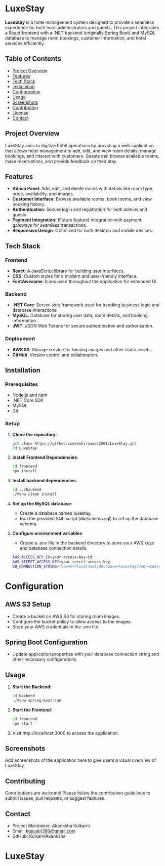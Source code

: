 # LuxeStay

**LuxeStay** is a hotel management system designed to provide a seamless experience for both hotel administrators and guests. This project integrates a React frontend with a .NET backend (originally Spring Boot) and MySQL database to manage room bookings, customer information, and hotel services efficiently.

## Table of Contents

- [Project Overview](#project-overview)
- [Features](#features)
- [Tech Stack](#tech-stack)
- [Installation](#installation)
- [Configuration](#configuration)
- [Usage](#usage)
- [Screenshots](#screenshots)
- [Contributing](#contributing)
- [License](#license)
- [Contact](#contact)

## Project Overview

LuxeStay aims to digitize hotel operations by providing a web application that allows hotel management to add, edit, and view room details, manage bookings, and interact with customers. Guests can browse available rooms, make reservations, and provide feedback on their stay.

## Features

- **Admin Panel**: Add, edit, and delete rooms with details like room type, price, availability, and images.
- **Customer Interface**: Browse available rooms, book rooms, and view booking history.
- **Authentication**: Secure login and registration for both admins and guests.
- **Payment Integration**: (Future feature) Integration with payment gateways for seamless transactions.
- **Responsive Design**: Optimized for both desktop and mobile devices.

## Tech Stack

### Frontend

- **React**: A JavaScript library for building user interfaces.
- **CSS**: Custom styles for a modern and user-friendly interface.
- **FontAwesome**: Icons used throughout the application for enhanced UI.

### Backend

- **.NET Core**: Server-side framework used for handling business logic and database interactions.
- **MySQL**: Database for storing user data, room details, and booking information.
- **JWT**: JSON Web Tokens for secure authentication and authorization.

### Deployment

- **AWS S3**: Storage service for hosting images and other static assets.
- **GitHub**: Version control and collaboration.

## Installation

### Prerequisites

- Node.js and npm
- .NET Core SDK
- MySQL
- Git

### Setup

1. **Clone the repository**:

   ```bash
   git clone https://github.com/mihirpawar2001/LuxeStay.git
   cd LuxeStay

   ```

2. **Install Frontend Dependencies**:

   ```bash
   cd frontend
   npm install

   ```

3. **Install backend dependencies**:

   ```bash
   cd ../backend
   ./mvnw clean install

   ```

4. **Set up the MySQL database**:

   - Create a database named luxestay.
   - Run the provided SQL script (db/schema.sql) to set up the database schema.

5. **Configure environment variables**:
   - Create a .env file in the backend directory to store your AWS keys and database connection details.
   ```bash
   AWS_ACCESS_KEY_ID=your-access-key-id
   AWS_SECRET_ACCESS_KEY=your-secret-access-key
   DB_CONNECTION_STRING="Server=localhost;Database=luxestay;User=root;Password=yourpassword;"
   ```

# Configuration

## AWS S3 Setup

- Create a bucket on AWS S3 for storing room images.
- Configure the bucket policy to allow access to the images.
- Store your AWS credentials in the .env file.

## Spring Boot Configuration

- Update application.properties with your database connection string and other necessary configurations.

## Usage

1. **Start the Backend**:

   ```bash
   cd backend
   ./mvnw spring-boot:run

   ```

2. **Start the Frontend**:

   ```bash
   cd frontend
   npm start

   ```

3. Visit http://localhost:3000 to access the application.

## Screenshots

Add screenshots of the application here to give users a visual overview of LuxeStay.

## Contributing

Contributions are welcome! Please follow the contribution guidelines to submit issues, pull requests, or suggest features.

## Contact

- Project Maintainer: Akanksha Kulkarni
- Email: kgayatri360@gmail.com
- GitHub: KulkarniAkanksha
# LuxeStay

